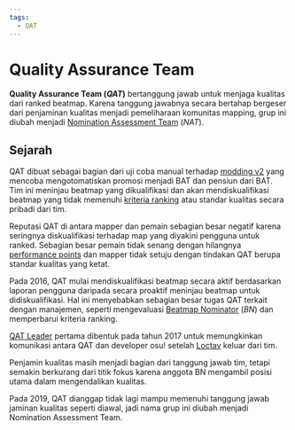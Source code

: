 ```yaml
---
tags:
  - QAT
---
```


# Quality Assurance Team

**Quality Assurance Team (*QAT*)** bertanggung jawab untuk menjaga kualitas dari ranked beatmap. Karena tanggung jawabnya secara bertahap bergeser dari penjaminan kualitas menjadi pemeliharaan komunitas mapping, grup ini diubah menjadi [Nomination Assessment Team](/wiki/People/The_Team/Nomination_Assessment_Team) (*NAT*).

## Sejarah

QAT dibuat sebagai bagian dari uji coba manual terhadap [modding v2](/wiki/Beatmap_Discussion) yang mencoba mengotomatiskan promosi menjadi BAT dan pensiun dari BAT. Tim ini meninjau beatmap yang dikualifikasi dan akan mendiskualifikasi beatmap yang tidak memenuhi [kriteria ranking](/wiki/Ranking_Criteria) atau standar kualitas secara pribadi dari tim.

Reputasi QAT di antara mapper dan pemain sebagian besar negatif karena seringnya diskualifikasi terhadap map yang diyakini pengguna untuk ranked. Sebagian besar pemain tidak senang dengan hilangnya [performance points](/wiki/Performance_Points) dan mapper tidak setuju dengan tindakan QAT berupa standar kualitas yang ketat.

Pada 2016, QAT mulai mendiskualifikasi beatmap secara aktif berdasarkan laporan pengguna daripada secara proaktif meninjau beatmap untuk didiskualifikasi. Hal ini menyebabkan sebagian besar tugas QAT terkait dengan manajemen, seperti mengevaluasi [Beatmap Nominator](/wiki/People/The_Team/Beatmap_Nominators) (*BN*) dan memperbarui kriteria ranking.

[QAT Leader](/wiki/Modding/QAT_Leaders) pertama dibentuk pada tahun 2017 untuk memungkinkan komunikasi antara QAT dan developer osu! setelah [Loctav](https://osu.ppy.sh/users/71366) keluar dari tim.

Penjamin kualitas masih menjadi bagian dari tanggung jawab tim, tetapi semakin berkurang dari titik fokus karena anggota BN mengambil posisi utama dalam mengendalikan kualitas.

Pada 2019, QAT dianggap tidak lagi mampu memenuhi tanggung jawab jaminan kualitas seperti diawal, jadi nama grup ini diubah menjadi Nomination Assessment Team.
